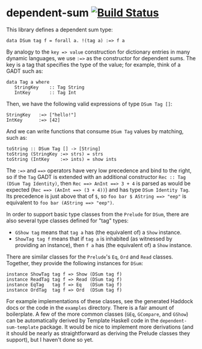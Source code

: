 dependent-sum [![Build Status](https://travis-ci.org/mokus0/dependent-sum.svg)](https://travis-ci.org/mokus0/dependent-sum)
==============

This library defines a dependent sum type:

    data DSum tag f = forall a. !(tag a) :=> f a

By analogy to the `key => value` construction for dictionary entries in many dynamic languages, we use `:=>` as the constructor for dependent sums.  The key is a tag that specifies the type of the value;  for example, think of a GADT such as:

    data Tag a where
       StringKey    :: Tag String
       IntKey       :: Tag Int

Then, we have the following valid expressions of type `DSum Tag []`:

    StringKey   :=> ["hello!"]
    IntKey      :=> [42]

And we can write functions that consume `DSum Tag` values by matching, such as:

    toString :: DSum Tag [] -> [String]
    toString (StringKey :=> strs) = strs
    toString (IntKey    :=> ints) = show ints

The `:=>` and `==>` operators have very low precedence and bind to the right, so if the `Tag` GADT is extended with an additional constructor `Rec :: Tag (DSum Tag Identity)`, then `Rec ==> AnInt ==> 3 + 4` is parsed as would be expected (`Rec ==> (AnInt ==> (3 + 4))`) and has type `DSum Identity Tag`.  Its precedence is just above that of `$`, so `foo bar $ AString ==> "eep"` is equivalent to `foo bar (AString ==> "eep")`.

In order to support basic type classes from the `Prelude` for `DSum`, there are also several type classes defined for "tag" types:

 - `GShow tag` means that `tag a` has (the equivalent of) a `Show` instance.
 - `ShowTag tag f` means that if `tag a` is inhabited (as witnessed by providing an instance), then `f a` has (the equivalent of) a `Show` instance.

There are similar classes for the `Prelude`'s `Eq`, `Ord` and `Read` classes.  Together, they provide the following instances for `DSum`:

    instance ShowTag tag f => Show (DSum tag f)
    instance ReadTag tag f => Read (DSum tag f)
    instance EqTag   tag f => Eq   (DSum tag f)
    instance OrdTag  tag f => Ord  (DSum tag f)

For example implementations of these classes, see the generated Haddock docs or the code in the `examples` directory.  There is a fair amount of boilerplate.  A few of the more common classes (`GEq`, `GCompare`, and `GShow`) can be automatically derived by Template Haskell code in the `dependent-sum-template` package.  It would be nice to implement more derivations (and it should be nearly as straightforward as deriving the Prelude classes they support), but I haven't done so yet.
